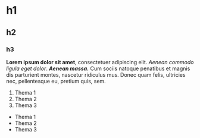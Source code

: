 # h1
## h2
### h3

**Lorem ipsum dolor sit amet**, consectetuer adipiscing elit. *Aenean commodo ligula eget dolor*. ***Aenean massa.*** Cum sociis natoque penatibus et magnis dis parturient montes, nascetur ridiculus mus. Donec quam felis, ultricies nec, pellentesque eu, pretium quis, sem. 

1. Thema 1
2. Thema 2
3. Thema 3

- Thema 1
- Thema 2
- Thema 3


